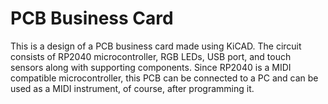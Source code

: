 # PCB Business Card

This is a design of a PCB business card made using KiCAD. The circuit consists of RP2040 microcontroller, RGB LEDs, USB port, and touch sensors along with supporting components. Since RP2040 is a MIDI compatible microcontroller, this PCB can be connected to a PC and can be used as a MIDI instrument, of course, after programming it.
